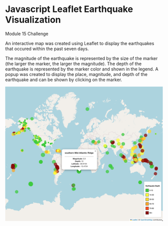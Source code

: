 # Javascript Leaflet Earthquake Visualization
Module 15 Challenge

An interactive map was created using Leaflet to display the earthquakes that occured within the past seven days. <br> 

The magnitude of the earthquake is represented by the size of the marker (the larger the marker, the larger the magnitude). The depth of the earthquake is represented by the marker color and shown in the legend. A popup was created to display the place, magnitude, and depth of the earthquake and can be shown by clicking on the marker. 

![Earthquake_Map_Visualization.png](https://github.com/cassidyschul/leaflet-challenge/blob/main/Earthquake_Map_Visualization.png)


